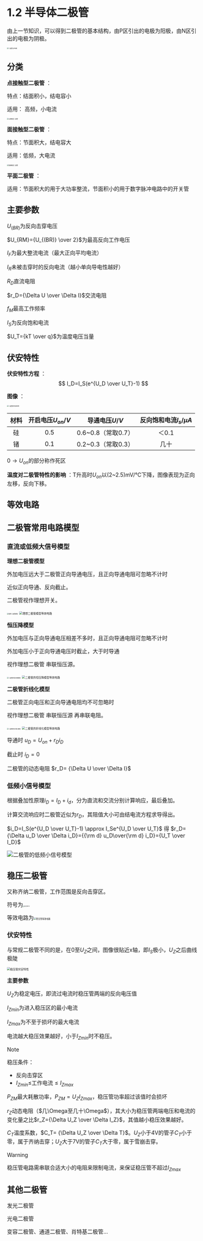 # 1.2 半导体二极管

由上一节知识，可以得到二极管的基本结构，由P区引出的电极为阳极，由N区引出的电极为阴极。

<img src="./images/二极管与PN结.png" alt="二极管与PN结" style="zoom:25%;" />

## 分类

**点接触型二极管** ：

特点：结面积小，结电容小

适用： 高频，小电流

<img src="./images/点接触型二极管.png" alt="点接触型二极管" style="zoom:25%;" />

**面接触型二极管** ：

特点：节面积大，结电容大

适用：低频，大电流

<img src="./images/面接触型二极管.png" alt="面接触型二极管" style="zoom:25%;" />

**平面二极管** ：

适用：节面积大的用于大功率整流，节面积小的用于数字脉冲电路中的开关管

## 主要参数

$U_{(BR)}$为反向击穿电压

$U_{RM}={U_{(BR)} \over 2}$为最高反向工作电压

$I_F$为最大整流电流（最大正向平均电流）

$I_R$未被击穿时的反向电流（越小单向导电性越好）

$R_D$直流电阻

$r_D={\Delta U \over \Delta I}$交流电阻

$f_M$最高工作频率

$I_S$为反向饱和电流

$U_T={kT \over q}$为温度电压当量

## 伏安特性

**伏安特性方程** ：
$$
I_D=I_S(e^{U_D \over U_T}-1)
$$


**图像** ：

<img src="./images/二极管的伏安特性.png" alt="二极管的伏安特性" style="zoom:25%;" />

| 材料 | 开启电压$U_{on}/V$ |   导通电压$U/V$    | 反向饱和电流$I_s/μA$ |
| :--: | :----------------: | :----------------: | :------------------: |
|  硅  |        0.5         | 0.6~0.8（常取0.7） |        ＜0.1         |
|  锗  |        0.1         | 0.2~0.3（常取0.3） |         几十         |

$0 \to U_{on}$的部分称作死区

**温度对二极管特性的影响** ：T升高时$U_{on}$以(2~2.5)mV/℃下降，图像表现为正向左移，反向下移。

## 等效电路



## 二极管常用电路模型

### 直流或低频大信号模型

**理想二极管模型** 

外加电压远大于二极管正向导通电压，且正向导通电阻可忽略不计时

近似正向导通、反向截止。

二极管视作理想开关。

<img src="./images/理想二极管模型.png" alt="理想二极管模型" style="zoom:25%;" />

<img src="./images/理想二极管模型等效电路.png" alt="理想二极管模型等效电路" style="zoom:50%;" />

**恒压降模型** 

外加电压与正向导通电压相差不多时，且正向导通电阻可忽略不计时

外加电压小于正向导通电压时截止，大于时导通

视作理想二极管 串联恒压源。

<img src="./images/二极管的恒压降模型.png" alt="二极管的恒压降模型" style="zoom:25%;" />

<img src="./images/二极管的恒压降模型等效电路.png" alt="二极管的恒压降模型等效电路" style="zoom:50%;" />

**二极管折线化模型** 

二极管正向电压和正向导通电阻均不可忽略时

视作理想二极管 串联恒压源 再串联电阻。

<img src="./images/二极管的折线化模型.png" alt="二极管的折线化模型" style="zoom:25%;" />

<img src="./images/二极管的折线化模型等效电路.png" alt="二极管的折线化模型等效电路" style="zoom:50%;" />

导通时 $u_D=U_{on}+r_Di_D$

截止时 $i_D=0$

二极管的动态电阻 $r_D= {\Delta U \over \Delta I}$

### 低频小信号模型

根据叠加性原理$i_D=I_D+i_d$，分为直流和交流分别计算响应，最后叠加。

计算交流响应时二极管近似为$r_D$，其阻值大小可由结电流方程求导得出。

$i_D=I_S(e^{U_D \over U_T}-1) \approx I_Se^{U_D \over U_T}$ 得 $r_D={\Delta u_D \over \Delta i_D}={{\rm d} u_D\over{\rm d} i_D}={U_T \over I_D}$

![二极管的低频小信号模型](./images/二极管的低频小信号模型.png)

## 稳压二极管

又称齐纳二极管，工作范围是反向击穿区。

符号为<img src="./images/稳压管符号.png" alt="稳压管符号" style="zoom:20%;" />

等效电路为<img src="./images/稳压管等效电路.png" alt="稳压管等效电路" style="zoom:38%;" />

### 伏安特性

与常规二极管不同的是，在$0$至$U_Z$之间，图像很贴近x轴，即$I_S$极小，$U_Z$之后曲线极陡

<img src="./images/稳压管伏安特性.png" alt="稳压管伏安特性" style="zoom:50%;" />

**主要参数**

$U_Z$为稳定电压，即流过电流时稳压管两端的反向电压值

$I_{Zmin}$为进入稳压区的最小电流

$I_{Zmax}$为不至于损坏的最大电流

电流越大稳压效果越好，小于$I_{Zmin}$时不稳压。

> [!note] 
>
> 稳压条件：
>
> - 反向击穿区
> - $I_{Zmin} \leqslant$工作电流$\leqslant I_{Zmax}$

$P_{ZM}$最大耗散功率，$P_{ZM}=U_ZI_{Zmax}$，稳压管功率超过该值时会损坏

$r_Z$动态电阻（$几\Omega至几十\Omega$），其大小为稳压管两端电压和电流的变化量之比$r_Z={\Delta U_Z \over \Delta I_Z}$，其值越小稳压效果越好。

$C_T$温度系数，$C_T= {\Delta U_Z \over \Delta T}$。$U_Z$小于4V的管子$C_T$小于零，属于齐纳击穿；$U_Z$大于7V的管子$C_T$大于零，属于雪崩击穿。

> [!warning]
>
> 稳压管电路需串联合适大小的电阻来限制电流，来保证稳压管不超过$I_{Zmax}$

## 其他二极管

发光二极管

光电二极管

变容二极管、通道二极管、肖特基二极管...

